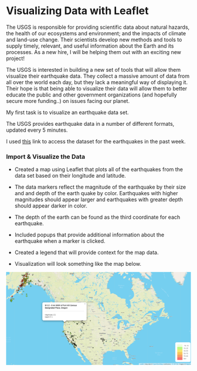 # Visualizing Data with Leaflet

The USGS is responsible for providing scientific data about natural hazards, the health of our ecosystems and environment; and the impacts of climate and land-use change. Their scientists develop new methods and tools to supply timely, relevant, and useful information about the Earth and its processes. As a new hire, I will be helping them out with an exciting new project!

The USGS is interested in building a new set of tools that will allow them visualize their earthquake data. They collect a massive amount of data from all over the world each day, but they lack a meaningful way of displaying it. Their hope is that being able to visualize their data will allow them to better educate the public and other government organizations (and hopefully secure more funding..) on issues facing our planet.

My first task is to visualize an earthquake data set.

The USGS provides earthquake data in a number of different formats, updated every 5 minutes. 

I used [this](https://earthquake.usgs.gov/earthquakes/feed/v1.0/summary/all_week.geojson) link to access the dataset for the earthquakes in the past week. 

### Import & Visualize the Data

* Created a map using Leaflet that plots all of the earthquakes from the data set based on their longitude and latitude.


* The data markers reflect the magnitude of the earthquake by their size and and depth of the earth quake by color. Earthquakes with higher magnitudes should appear larger and earthquakes with greater depth should appear darker in color.


* The depth of the earth can be found as the third coordinate for each earthquake.


* Included popups that provide additional information about the earthquake when a marker is clicked.


* Created a legend that will provide context for the map data.


* Visualization will look something like the map below.

![img](https://github.com/ShimsyV/leaflet-challenge/blob/main/images/leaflet_1_readme.PNG)



